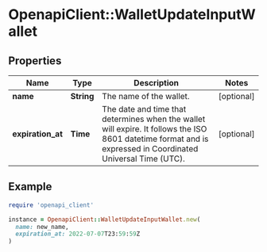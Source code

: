 # OpenapiClient::WalletUpdateInputWallet

## Properties

| Name | Type | Description | Notes |
| ---- | ---- | ----------- | ----- |
| **name** | **String** | The name of the wallet. | [optional] |
| **expiration_at** | **Time** | The date and time that determines when the wallet will expire. It follows the ISO 8601 datetime format and is expressed in Coordinated Universal Time (UTC). | [optional] |

## Example

```ruby
require 'openapi_client'

instance = OpenapiClient::WalletUpdateInputWallet.new(
  name: new_name,
  expiration_at: 2022-07-07T23:59:59Z
)
```

